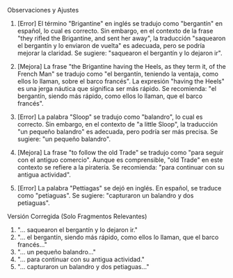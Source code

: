 Observaciones y Ajustes

1. [Error] El término "Brigantine" en inglés se tradujo como "bergantín" en español, lo cual es correcto. Sin embargo, en el contexto de la frase "they rifled the Brigantine, and sent her away", la traducción "saquearon el bergantín y lo enviaron de vuelta" es adecuada, pero se podría mejorar la claridad. Se sugiere: "saquearon el bergantín y lo dejaron ir".

2. [Mejora] La frase "the Brigantine having the Heels, as they term it, of the French Man" se tradujo como "el bergantín, teniendo la ventaja, como ellos lo llaman, sobre el barco francés". La expresión "having the Heels" es una jerga náutica que significa ser más rápido. Se recomienda: "el bergantín, siendo más rápido, como ellos lo llaman, que el barco francés".

3. [Error] La palabra "Sloop" se tradujo como "balandro", lo cual es correcto. Sin embargo, en el contexto de "a little Sloop", la traducción "un pequeño balandro" es adecuada, pero podría ser más precisa. Se sugiere: "un pequeño balandro".

4. [Mejora] La frase "to follow the old Trade" se tradujo como "para seguir con el antiguo comercio". Aunque es comprensible, "old Trade" en este contexto se refiere a la piratería. Se recomienda: "para continuar con su antigua actividad".

5. [Error] La palabra "Pettiagas" se dejó en inglés. En español, se traduce como "petiaguas". Se sugiere: "capturaron un balandro y dos petiaguas".

Versión Corregida (Solo Fragmentos Relevantes)

1. "... saquearon el bergantín y lo dejaron ir."
2. "... el bergantín, siendo más rápido, como ellos lo llaman, que el barco francés..."
3. "... un pequeño balandro..."
4. "... para continuar con su antigua actividad."
5. "... capturaron un balandro y dos petiaguas..."